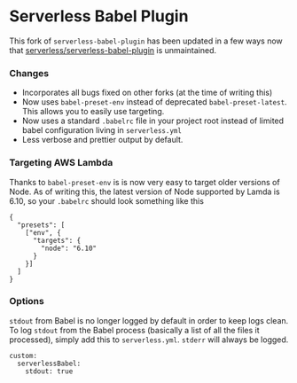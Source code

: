 # Serverless Babel Plugin

This fork of `serverless-babel-plugin` has been updated in a few ways now that [serverless/serverless-babel-plugin](https://github.com/serverless/serverless-babel-plugin) is unmaintained.

### Changes
- Incorporates all bugs fixed on other forks (at the time of writing this)
- Now uses `babel-preset-env` instead of deprecated `babel-preset-latest`. This allows you to easily use targeting.
- Now uses a standard `.babelrc` file in your project root instead of limited babel configuration living in `serverless.yml`
- Less verbose and prettier output by default.

### Targeting AWS Lambda

Thanks to `babel-preset-env` is is now very easy to target older versions of Node. As of writing this, the latest version of Node supported by Lamda is 6.10, so your `.babelrc` should look something like this

```
{
  "presets": [
    ["env", {
      "targets": {
        "node": "6.10"
      }
    }]
  ]
}
```

### Options

`stdout` from Babel is no longer logged by default in order to keep logs clean. To log `stdout` from the Babel process (basically a list of all the files it processed), simply add this to `serverless.yml`. `stderr` will always be logged.

```
custom:
  serverlessBabel:
    stdout: true
```
